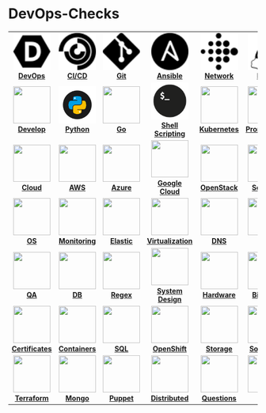 # DevOps-Checks



<center>
<table>
  <tr>
    <td align="center" width="175px;" height=80px;"><a href="exercises/devops/README.md"><img src="images/devops.svg" width="75px;" height="75px;" alt="DevOps"/><br /><b>DevOps</b></a></td>
    <td align="center" width="175px;" height=80px;"><a href="exercises/cicd/README.md"><img src="images/cicd.svg" width="75px;" height="75px;" alt="cicd"/><br/><b>CI/CD</b></a></td>
    <td align="center" width="175px;" height=80px;"><a href="exercises/git/README.md"><img src="images/git.svg" width="75px;" height="75px;" alt=""/><br/><b>Git</b></a></td>
    <td align="center" width="175px;" height=80px;"><a href="exercises/ansible/README.md"><img src="images/ansible.svg" width="75px;" height="75px;" alt="ansible"/><br/><b>Ansible</b></a></td>
    <td align="center" width="175px;" height=80px;"><a href="exercises/network/README.md"><img src="images/network.svg" width="75px;" height="75px;" alt="Network"/><br/><b>Network</b></a></td>
    <td align="center" width="175px;" height=80px;"><a href="exercises/linux/README.md"><img src="images/linux.svg" width="75px;" height="75px;" alt="Linux"/><br/><b>Linux</b></a></td>

  </tr>
  <tr>
    <td align="center" width="175px;" height=80px;"><a href="exercises/software_development/README.md"><img src="images/programming.png" width="75px;" height="75px;" alt=""/><br /><b>Develop</b></a></td>
    <td align="center" width="175px;" height=80px;"><a href="#python"><img src="images/python.png" width="75px;" height="75px;" alt=""/><br /><b>Python</b></a></td>
    <td align="center" width="175px;" height=80px;"><a href="#go"><img src="images/Go.png" width="75px;" height="75px;" alt=""/><br /><b>Go</b></a></td>
    <td align="center" width="175px;" height=80px;"><a href="exercises/shell/README.md"><img src="images/bash.png" width="75px;" height="75px;" alt=""/><br /><b>Shell Scripting</b></a></td>
    <td align="center" width="175px;" height=80px;"><a href="#kubernetes"><img src="images/kubernetes.png" width="75px;" height="75px;" alt=""/><br /><b>Kubernetes</b></a></td>
    <td align="center" width="175px;" height=80px;"><a href="#prometheus"><img src="images/prometheus.png" width="75px;" height="75px;" alt=""/><br /><b>Prometheus</b></a></td>
  </tr>
  <tr>
    <td align="center" width="175px;" height=80px;"><a href="exercises/cloud/README.md"><img src="images/cloud.png" width="75px;" height="75px;" alt=""/><br /><b>Cloud</b></a></td>
    <td align="center" width="175px;" height=80px;"><a href="exercises/aws/README.md"><img src="images/aws.png" width="75px;" height="75px;" alt=""/><br /><b>AWS</b></a></td>
    <td align="center" width="175px;" height=80px;"><a href="#azure"><img src="images/azure.png" width="75px;" height="75px;" alt=""/><br /><b>Azure</b></a></td>
    <td align="center" width="175px;" height=80px;"><a href="#gcp"><img src="images/googlecloud.png" width="75px;" height="75px;" alt=""/><br /><b>Google Cloud</b></a></td>
    <td align="center" width="175px;" height=80px;"><a href="#openstack"><img src="images/openstack.png" width="75px;" height="75px;" alt=""/><br /><b>OpenStack</b></a></td>
    <td align="center" width="175px;" height=80px;"><a href="exercises/security/README.md"><img src="images/security.png" width="75px;" height="75px;" alt=""/><br /><b>Security</b></a></td>
  </tr>
  <tr>
    <td align="center" width="175px;" height=80px;"><a href="#operating-system"><img src="images/os.png" width="75px;" height="75px;" alt=""/><br /><b>OS</b></a></td>
    <td align="center" width="175px;" height=80px;"><a href="#monitoring"><img src="images/monitoring.png" width="75px;" height="75px;" alt=""/><br /><b>Monitoring</b></a></td>
    <td align="center" width="175px;" height=80px;"><a href="#elastic"><img src="images/elastic.png" width="75px;" height="75px;" alt=""/><br /><b>Elastic</b></a></td>
    <td align="center" width="175px;" height=80px;"><a href="#virtualization"><img src="images/virtualization.png" width="75px;" height="75px;" alt=""/><br /><b>Virtualization</b></a></td>
    <td align="center" width="175px;" height=80px;"><a href="exercises/dns/README.md"><img src="images/dns.png" width="75px;" height="75px;" alt=""/><br /><b>DNS</b></a></td>
    <td align="center" width="175px;" height=80px;"><a href="#Misc"><img src="images/general.png" width="75px;" height="75px;" alt=""/><br /><b>Misc</b></a></td>
  </tr>
  <tr>
    <td align="center" width="175px;" height=80px;"><a href="#testing"><img src="images/testing.png" width="75px;" height="75px;" alt=""/><br /><b>QA</b></a></td>
    <td align="center" width="175px;" height=80px;"><a href="#databases"><img src="images/databases.png" width="75px;" height="75px;" alt=""/><br /><b>DB</b></a></td>
    <td align="center" width="175px;" height=80px;"><a href="#regex"><img src="images/regex.png" width="75ph;" height="75px;" alt=""/><br /><b>Regex</b></a></td>
    <td align="center" width="175px;" height=80px;"><a href="#system-design"><img src="images/design.png" width="75px;" height="75px;" alt=""/><br /><b>System Design</b></a></td>
    <td align="center" width="175px;" height=80px;"><a href="#hardware"><img src="images/hardware.png" width="75px;" height="75px;" alt=""/><br /><b>Hardware</b></a></td>
    <td align="center" width="175px;" height=80px;"><a href="#big-data"><img src="images/big-data.png" width="75px;" height="75px;" alt=""/><br /><b>Big Data</b></a></td>
  </tr>
  <tr>
    <td align="center" width="175px;" height=80px;"><a href="#certificates"><img src="images/certificates.png" width="75px;" height="75px;" alt=""/><br /><b>Certificates</b></a></td>
    <td align="center" width="175px;" height=80px;"><a href="#containers"><img src="images/containers.png" width="75px;" height="75px;" alt=""/><br /><b>Containers</b></a></td>
    <td align="center" width="175px;" height=80px;"><a href="#sql"><img src="images/sql.png" width="75px;" height="75px;" alt=""/><br /><b>SQL</b></a></td>
    <td align="center" width="175px;" height=80px;"><a href="exercises/openshift/README.md"><img src="images/openshift.png" width="75px;" height="75px;" alt=""/><br /><b>OpenShift</b></a></td>
    <td align="center" width="175px;" height=80px;"><a href="#storage"><img src="images/storage.png" width="75px;" height="75px;" alt=""/><br /><b>Storage</b></a></td>
    <td align="center" width="175px;" height=80px;"><a href="exercises/soft_skills/README.md"><img src="images/HR.png" width="75px;" height="75px;" alt=""/><br /><b>Soft Skills</b></a></td>
  </tr>
  <tr>
      <td align="center" width="175px;" height=80px;"><a href="exercises/terraform/README.md"><img src="images/terraform.png" width="75px;" height="75px;" alt=""/><br /><b>Terraform</b></a></td>
      <td align="center" width="175px;" height=80px;"><a href="#mongo"><img src="images/mongo.png" width="75px;" height="75px;" alt=""/><br /><b>Mongo</b></a></td>
      <td align="center" width="175px;" height=80px;"><a href="#puppet"><img src="images/puppet.png" width="75px;" height="75px;" alt=""/><br /><b>Puppet</b></a></td>
      <td align="center" width="175px;" height=80px;"><a href="#distributed"><img src="images/distributed.png" width="75px;" height="75px;" alt=""/><br /><b>Distributed</b></a></td>
      <td align="center" width="175px;" height=80px;"><a href="#questions-you-ask"><img src="images/you.png" width="75px;" height="75px;" alt=""/><br /><b>Questions</b></a></td>
      <td align="center" width="175px;" height=80px;"><a href="exercises/perl/README.md"><img src="images/perl.png" width="75px;" height="75px;" alt=""/><br /><b>Perl</b></a></td>
  </tr>
</table>
</center>

